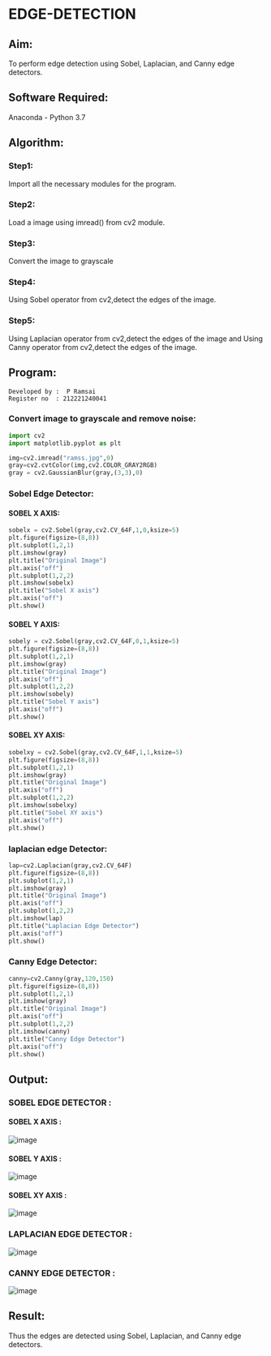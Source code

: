 # EDGE-DETECTION
## Aim:
To perform edge detection using Sobel, Laplacian, and Canny edge detectors.

## Software Required:
Anaconda - Python 3.7

## Algorithm:
### Step1:
Import all the necessary modules for the program.

### Step2:
Load a image using imread() from cv2 module.

### Step3:
Convert the image to grayscale

### Step4:
Using Sobel operator from cv2,detect the edges of the image.

### Step5:

Using Laplacian operator from cv2,detect the edges of the image and Using Canny operator from cv2,detect the edges of the image.

## Program:
```
Developed by :  P Ramsai
Register no  : 212221240041
```

### Convert image to grayscale and remove noise:
```python
import cv2
import matplotlib.pyplot as plt

img=cv2.imread("ramss.jpg",0)
gray=cv2.cvtColor(img,cv2.COLOR_GRAY2RGB)
gray = cv2.GaussianBlur(gray,(3,3),0)
```

### Sobel Edge Detector:
#### SOBEL X AXIS: 
```python
sobelx = cv2.Sobel(gray,cv2.CV_64F,1,0,ksize=5)
plt.figure(figsize=(8,8))
plt.subplot(1,2,1)
plt.imshow(gray)
plt.title("Original Image")
plt.axis("off")
plt.subplot(1,2,2)
plt.imshow(sobelx)
plt.title("Sobel X axis")
plt.axis("off")
plt.show()
```

#### SOBEL Y AXIS:
```python 
sobely = cv2.Sobel(gray,cv2.CV_64F,0,1,ksize=5)
plt.figure(figsize=(8,8))
plt.subplot(1,2,1)
plt.imshow(gray)
plt.title("Original Image")
plt.axis("off")
plt.subplot(1,2,2)
plt.imshow(sobely)
plt.title("Sobel Y axis")
plt.axis("off")
plt.show()
```

#### SOBEL XY AXIS: 
```python 
sobelxy = cv2.Sobel(gray,cv2.CV_64F,1,1,ksize=5)
plt.figure(figsize=(8,8))
plt.subplot(1,2,1)
plt.imshow(gray)
plt.title("Original Image")
plt.axis("off")
plt.subplot(1,2,2)
plt.imshow(sobelxy)
plt.title("Sobel XY axis")
plt.axis("off")
plt.show()
```

### laplacian edge Detector:
```python
lap=cv2.Laplacian(gray,cv2.CV_64F)
plt.figure(figsize=(8,8))
plt.subplot(1,2,1)
plt.imshow(gray)
plt.title("Original Image")
plt.axis("off")
plt.subplot(1,2,2)
plt.imshow(lap)
plt.title("Laplacian Edge Detector")
plt.axis("off")
plt.show()
```

### Canny Edge Detector:
```python 
canny=cv2.Canny(gray,120,150)
plt.figure(figsize=(8,8))
plt.subplot(1,2,1)
plt.imshow(gray)
plt.title("Original Image")
plt.axis("off")
plt.subplot(1,2,2)
plt.imshow(canny)
plt.title("Canny Edge Detector")
plt.axis("off")
plt.show()
```

## Output:
### SOBEL EDGE DETECTOR :
#### SOBEL X AXIS :
![image](https://github.com/Ramsai1234/EDGE-DETECTION/assets/94269989/4f2ee139-9243-4ed9-9722-09b6c3736e94)

#### SOBEL Y AXIS :
![image](https://github.com/Ramsai1234/EDGE-DETECTION/assets/94269989/61331dea-6801-48f5-ae0f-92e1f6972773)

#### SOBEL XY AXIS :
![image](https://github.com/Ramsai1234/EDGE-DETECTION/assets/94269989/e9b4fa98-0538-4028-81b4-03b54a378bb4)

### LAPLACIAN EDGE DETECTOR :
![image](https://github.com/Ramsai1234/EDGE-DETECTION/assets/94269989/e4eb979f-c137-41a2-a20d-7a55f3fa357f)

### CANNY EDGE DETECTOR :
![image](https://github.com/Ramsai1234/EDGE-DETECTION/assets/94269989/cb6fff33-c60a-4f3d-982b-de1160f0a749)

## Result:
Thus the edges are detected using Sobel, Laplacian, and Canny edge detectors.
